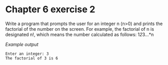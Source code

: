 # Chapter 6 exercise 2

Write a program that prompts the user for an integer n (n>0) and prints the factorial of the number on the screen. For example, the factorial of n is designated n!, which means the number calculated as follows: 1*2*3...*n

_Example output_

```
Enter an integer: 3
The factorial of 3 is 6
```
